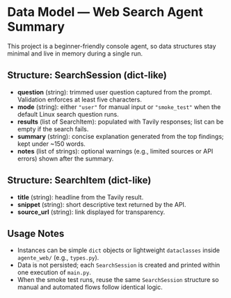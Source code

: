 # Data Model — Web Search Agent Summary

This project is a beginner-friendly console agent, so data structures stay minimal and live in memory during a single run.

## Structure: SearchSession (dict-like)
- **question** (string): trimmed user question captured from the prompt. Validation enforces at least five characters.
- **mode** (string): either `"user"` for manual input or `"smoke_test"` when the default Linux search question runs.
- **results** (list of SearchItem): populated with Tavily responses; list can be empty if the search fails.
- **summary** (string): concise explanation generated from the top findings; kept under ~150 words.
- **notes** (list of strings): optional warnings (e.g., limited sources or API errors) shown after the summary.

## Structure: SearchItem (dict-like)
- **title** (string): headline from the Tavily result.
- **snippet** (string): short descriptive text returned by the API.
- **source_url** (string): link displayed for transparency.

## Usage Notes
- Instances can be simple `dict` objects or lightweight `dataclasses` inside `agente_web/` (e.g., `types.py`).
- Data is not persisted; each `SearchSession` is created and printed within one execution of `main.py`.
- When the smoke test runs, reuse the same `SearchSession` structure so manual and automated flows follow identical logic.
